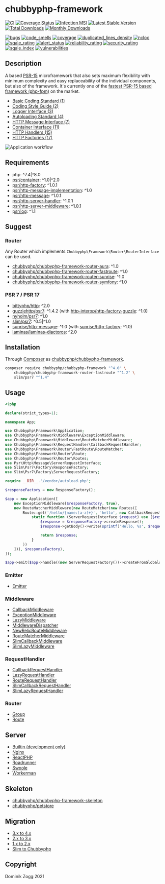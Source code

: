 # chubbyphp-framework

[![CI](https://github.com/chubbyphp/chubbyphp-framework/workflows/CI/badge.svg?branch=master)](https://github.com/chubbyphp/chubbyphp-framework/actions?query=workflow%3ACI)
[![Coverage Status](https://coveralls.io/repos/github/chubbyphp/chubbyphp-framework/badge.svg?branch=master)](https://coveralls.io/github/chubbyphp/chubbyphp-framework?branch=master)
[![Infection MSI](https://badge.stryker-mutator.io/github.com/chubbyphp/chubbyphp-framework/master)](https://dashboard.stryker-mutator.io/reports/github.com/chubbyphp/chubbyphp-framework/master)
[![Latest Stable Version](https://poser.pugx.org/chubbyphp/chubbyphp-framework/v/stable.png)](https://packagist.org/packages/chubbyphp/chubbyphp-framework)
[![Total Downloads](https://poser.pugx.org/chubbyphp/chubbyphp-framework/downloads.png)](https://packagist.org/packages/chubbyphp/chubbyphp-framework)
[![Monthly Downloads](https://poser.pugx.org/chubbyphp/chubbyphp-framework/d/monthly)](https://packagist.org/packages/chubbyphp/chubbyphp-framework)

[![bugs](https://sonarcloud.io/api/project_badges/measure?project=chubbyphp_chubbyphp-framework&metric=bugs)](https://sonarcloud.io/dashboard?id=chubbyphp_chubbyphp-framework)
[![code_smells](https://sonarcloud.io/api/project_badges/measure?project=chubbyphp_chubbyphp-framework&metric=code_smells)](https://sonarcloud.io/dashboard?id=chubbyphp_chubbyphp-framework)
[![coverage](https://sonarcloud.io/api/project_badges/measure?project=chubbyphp_chubbyphp-framework&metric=coverage)](https://sonarcloud.io/dashboard?id=chubbyphp_chubbyphp-framework)
[![duplicated_lines_density](https://sonarcloud.io/api/project_badges/measure?project=chubbyphp_chubbyphp-framework&metric=duplicated_lines_density)](https://sonarcloud.io/dashboard?id=chubbyphp_chubbyphp-framework)
[![ncloc](https://sonarcloud.io/api/project_badges/measure?project=chubbyphp_chubbyphp-framework&metric=ncloc)](https://sonarcloud.io/dashboard?id=chubbyphp_chubbyphp-framework)
[![sqale_rating](https://sonarcloud.io/api/project_badges/measure?project=chubbyphp_chubbyphp-framework&metric=sqale_rating)](https://sonarcloud.io/dashboard?id=chubbyphp_chubbyphp-framework)
[![alert_status](https://sonarcloud.io/api/project_badges/measure?project=chubbyphp_chubbyphp-framework&metric=alert_status)](https://sonarcloud.io/dashboard?id=chubbyphp_chubbyphp-framework)
[![reliability_rating](https://sonarcloud.io/api/project_badges/measure?project=chubbyphp_chubbyphp-framework&metric=reliability_rating)](https://sonarcloud.io/dashboard?id=chubbyphp_chubbyphp-framework)
[![security_rating](https://sonarcloud.io/api/project_badges/measure?project=chubbyphp_chubbyphp-framework&metric=security_rating)](https://sonarcloud.io/dashboard?id=chubbyphp_chubbyphp-framework)
[![sqale_index](https://sonarcloud.io/api/project_badges/measure?project=chubbyphp_chubbyphp-framework&metric=sqale_index)](https://sonarcloud.io/dashboard?id=chubbyphp_chubbyphp-framework)
[![vulnerabilities](https://sonarcloud.io/api/project_badges/measure?project=chubbyphp_chubbyphp-framework&metric=vulnerabilities)](https://sonarcloud.io/dashboard?id=chubbyphp_chubbyphp-framework)

## Description

A based [PSR-15][8] microframework that also sets maximum flexibility with minimum complexity and easy replaceability of the individual components, but also of the framework.
It's currently one of the [fastest PSR-15 based framework (php-fpm)][1] on the market.

 * [Basic Coding Standard (1)][2]
 * [Coding Style Guide (2)][3]
 * [Logger Interface (3)][4]
 * [Autoloading Standard (4)][5]
 * [HTTP Message Interface (7)][6]
 * [Container Interface (11)][7]
 * [HTTP Handlers (15)][8]
 * [HTTP Factories (17)][9]

![Application workflow](doc/Resources/workflow.png?raw=true "Application workflow")

## Requirements

 * php: ^7.4|^8.0
 * [psr/container][20]: ^1.0|^2.0
 * [psr/http-factory][21]: ^1.0.1
 * [psr/http-message-implementation][22]: ^1.0
 * [psr/http-message][23]: ^1.0.1
 * [psr/http-server-handler][24]: ^1.0.1
 * [psr/http-server-middleware][25]: ^1.0.1
 * [psr/log][25]: ^1.1

## Suggest

### Router

Any Router which implements `Chubbyphp\Framework\Router\RouterInterface` can be used.

 * [chubbyphp/chubbyphp-framework-router-aura][30]: ^1.0
 * [chubbyphp/chubbyphp-framework-router-fastroute][31]: ^1.0
 * [chubbyphp/chubbyphp-framework-router-sunrise][32]: ^1.0
 * [chubbyphp/chubbyphp-framework-router-symfony][33]: ^1.0

### PSR 7 / PSR 17

 * [bittyphp/http][40]: ^2.0
 * [guzzlehttp/psr7][41]: ^1.4.2 (with [http-interop/http-factory-guzzle][42]: ^1.0)
 * [nyholm/psr7][43]: ^1.0
 * [slim/psr7][44]: ^0.5|^1.0
 * [sunrise/http-message][45]: ^1.0 (with [sunrise/http-factory][46]: ^1.0)
 * [laminas/laminas-diactoros][47]: ^2.0

## Installation

Through [Composer](http://getcomposer.org) as [chubbyphp/chubbyphp-framework][60].

```bash
composer require chubbyphp/chubbyphp-framework "^4.0" \
    chubbyphp/chubbyphp-framework-router-fastroute "^1.2" \
    slim/psr7 "^1.4"
```

## Usage

```php
<?php

declare(strict_types=1);

namespace App;

use Chubbyphp\Framework\Application;
use Chubbyphp\Framework\Middleware\ExceptionMiddleware;
use Chubbyphp\Framework\Middleware\RouteMatcherMiddleware;
use Chubbyphp\Framework\RequestHandler\CallbackRequestHandler;
use Chubbyphp\Framework\Router\FastRoute\RouteMatcher;
use Chubbyphp\Framework\Router\Route;
use Chubbyphp\Framework\Router\Routes;
use Psr\Http\Message\ServerRequestInterface;
use Slim\Psr7\Factory\ResponseFactory;
use Slim\Psr7\Factory\ServerRequestFactory;

require __DIR__.'/vendor/autoload.php';

$responseFactory = new ResponseFactory();

$app = new Application([
    new ExceptionMiddleware($responseFactory, true),
    new RouteMatcherMiddleware(new RouteMatcher(new Routes([
        Route::get('/hello/{name:[a-z]+}', 'hello', new CallbackRequestHandler(
            static function (ServerRequestInterface $request) use ($responseFactory) {
                $response = $responseFactory->createResponse();
                $response->getBody()->write(sprintf('Hello, %s', $request->getAttribute('name')));

                return $response;
            }
        ))
    ])), $responseFactory),
]);

$app->emit($app->handle((new ServerRequestFactory())->createFromGlobals()));
```

### Emitter

 * [Emitter][65]

### Middleware

 * [CallbackMiddleware][70]
 * [ExceptionMiddleware][71]
 * [LazyMiddleware][72]
 * [MiddlewareDispatcher][73]
 * [NewRelicRouteMiddleware][74]
 * [RouteMatcherMiddleware][75]
 * [SlimCallbackMiddleware][76]
 * [SlimLazyMiddleware][77]

### RequestHandler

 * [CallbackRequestHandler][80]
 * [LazyRequestHandler][81]
 * [RouteRequestHandler][82]
 * [SlimCallbackRequestHandler][83]
 * [SlimLazyRequestHandler][84]

### Router

 * [Group][90]
 * [Route][91]

## Server

 * [Builtin (development only)][100]
 * [Nginx][101]
 * [ReactPHP][102]
 * [Roadrunner][103]
 * [Swoole][104]
 * [Workerman][105]

## Skeleton

 * [chubbyphp/chubbyphp-framework-skeleton][200]
 * [chubbyphp/petstore][201]

## Migration

 * [3.x to 4.x][212]
 * [2.x to 3.x][211]
 * [1.x to 2.x][210]
 * [Slim to Chubbyphp][219]

## Copyright

Dominik Zogg 2021

[1]: https://web-frameworks-benchmark.netlify.app/result

[2]: https://www.php-fig.org/psr/psr-1
[3]: https://www.php-fig.org/psr/psr-2
[4]: https://www.php-fig.org/psr/psr-3
[5]: https://www.php-fig.org/psr/psr-4
[6]: https://www.php-fig.org/psr/psr-7
[7]: https://www.php-fig.org/psr/psr-11
[8]: https://www.php-fig.org/psr/psr-15
[9]: https://www.php-fig.org/psr/psr-17

[15]: https://travis-ci.org/chubbyphp/chubbyphp-framework

[20]: https://packagist.org/packages/psr/container
[21]: https://packagist.org/packages/psr/http-factory
[22]: https://packagist.org/packages/psr/http-message-implementation
[23]: https://packagist.org/packages/psr/http-message
[24]: https://packagist.org/packages/psr/http-server-handler
[25]: https://packagist.org/packages/psr/http-server-middleware
[26]: https://packagist.org/packages/psr/log

[30]: https://github.com/chubbyphp/chubbyphp-framework-router-aura#usage
[31]: https://github.com/chubbyphp/chubbyphp-framework-router-fastroute#usage
[32]: https://github.com/chubbyphp/chubbyphp-framework-router-sunrise#usage
[33]: https://github.com/chubbyphp/chubbyphp-framework-router-symfony#usage

[40]: https://packagist.org/packages/bittyphp/http
[41]: https://packagist.org/packages/guzzlehttp/psr7
[42]: https://packagist.org/packages/http-interop/http-factory-guzzle
[43]: https://packagist.org/packages/nyholm/psr7
[44]: https://packagist.org/packages/slim/psr7
[45]: https://packagist.org/packages/sunrise/http-message
[46]: https://packagist.org/packages/sunrise/http-factory
[47]: https://packagist.org/packages/laminas/laminas-diactoros

[60]: https://packagist.org/packages/chubbyphp/chubbyphp-framework

[65]: doc/Emitter/Emitter.md

[70]: doc/Middleware/CallbackMiddleware.md
[71]: doc/Middleware/ExceptionMiddleware.md
[72]: doc/Middleware/LazyMiddleware.md
[73]: doc/Middleware/MiddlewareDispatcher.md
[74]: doc/Middleware/NewRelicRouteMiddleware.md
[75]: doc/Middleware/RouteMatcherMiddleware.md
[76]: doc/Middleware/SlimCallbackMiddleware.md
[77]: doc/Middleware/SlimLazyMiddleware.md

[80]: doc/RequestHandler/CallbackRequestHandler.md
[81]: doc/RequestHandler/LazyRequestHandler.md
[82]: doc/RequestHandler/RouteRequestHandler.md
[83]: doc/RequestHandler/SlimCallbackRequestHandler.md
[84]: doc/RequestHandler/SlimLazyRequestHandler.md

[90]: doc/Router/Group.md
[91]: doc/Router/Route.md

[100]: doc/Server/Builtin.md
[101]: doc/Server/Nginx.md
[102]: doc/Server/ReactPHP.md
[103]: doc/Server/Roadrunner.md
[104]: https://github.com/chubbyphp/chubbyphp-swoole-request-handler#usage
[105]: https://github.com/chubbyphp/chubbyphp-workerman-request-handler#usage

[200]: https://packagist.org/packages/chubbyphp/chubbyphp-framework-skeleton
[201]: https://packagist.org/packages/chubbyphp/petstore

[210]: doc/Migration/1.x-2.x.md
[211]: doc/Migration/2.x-3.x.md
[212]: doc/Migration/3.x-4.x.md
[219]: doc/Migration/Slim-Chubbyphp.md
